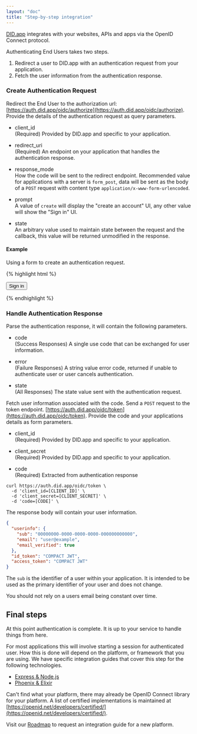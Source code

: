 ```yaml
---
layout: "doc"
title: "Step-by-step integration"
---
```


[DID.app](/) integrates with your websites, APIs and apps via the OpenID Connect protocol.

Authenticating End Users takes two steps.

1. Redirect a user to DID.app with an authentication request from your application.
2. Fetch the user information from the authentication response.

### Create Authentication Request

Redirect the End User to the authorization url: [https://auth.did.app/oidc/authorize](https://auth.did.app/oidc/authorize).
Provide the details of the authentication request as query parameters.

- client_id  
  (Required) Provided by DID.app and specific to your application.

- redirect_uri  
  (Required) An endpoint on your application that handles the authentication response.

- response_mode  
  How the code will be sent to the redirect endpoint.
  Recommended value for applications with a server is `form_post`, data will be sent as the body of a `POST` request with content type `application/x-www-form-urlencoded`.

- prompt  
  A value of `create` will display the "create an account" UI, any other value will show the "Sign in" UI.

- state  
  An arbitrary value used to maintain state between the request and the callback, this value will be returned unmodified in the response.

#### Example

Using a form to create an authentication request.
<!-- Using the `get` method will add each input as a query parameter to the   -->

{% highlight html %}
<form action="https://auth.did.app/oidc/authorize" method="get">
  <input name="client_id" value="[CLIENT_ID]" type="hidden" />
  <input name="redirect_uri" value="[REDIRECT_URI]" type="hidden" />
  <input name="response_mode" value="form_post" type="hidden" />

  <button type="submit">Sign in</button>
</form>
{% endhighlight %}



<!-- <input name="scope" value="openid" type="hidden" />
<input name="response_type" value="code" type="hidden" /> -->

<!-- scope:** As OpenID Connect is built on top of OAuth 2.0, a scope value of openid is needed to indicate that we are using OpenID Connect.

**response_type:** This says we want to use the OAuth 2.0 Authorization Code flow.
This is by far the most commonly used flow it is suitable for all web and mobile applications. -->

<!-- **client_id** provided by DID.app and specific to your application.

**redirect_uri** Once the user has authenticated this is where to send the authentication response, it is an endpoint on your application.

**response_mode** How the code will be sent to the redirect endpoint.
A value of `form_post` indicates the data will be sent using a `POST` request and encoded as URI form parameters. -->


### Handle Authentication Response

Parse the authentication response, it will contain the following parameters.

- code  
  (Success Responses) A single use code that can be exchanged for user information.

- error  
  (Failure Responses) A string value error code, returned if unable to authenticate user or user cancels authentication.

- state  
  (All Responses) The state value sent with the authentication request.

Fetch user information associated with the code.
Send a `POST` request to the token endpoint. [https://auth.did.app/oidc/token](https://auth.did.app/oidc/token).
Provide the code and your applications details as form parameters.

- client_id  
  (Required) Provided by DID.app and specific to your application.

- client_secret  
  (Required) Provided by DID.app and specific to your application.

- code  
  (Required) Extracted from authentication response


```shell
curl https://auth.did.app/oidc/token \
  -d 'client_id=[CLIENT_ID]' \
  -d 'client_secret=[CLIENT_SECRET]' \
  -d 'code=[CODE]' \
```

The response body will contain your user information.

```json
{
  "userinfo": {
    "sub": "00000000-0000-0000-0000-000000000000",
    "email": "user@example",
    "email_verified": true
  },
  "id_token": "COMPACT JWT",
  "access_token": "COMPACT JWT"
}
```
<!--
```ruby
Faraday.post(
  "https://auth.did.app/oidc/token",
  code: params[:code],
  grant_type: "authorization_code",
  redirect_uri: "http://myapp.demo/sign_in"
)
``` -->

The `sub` is the identifier of a user within your application.
It is intended to be used as the primary identifier of your user and does not change.

You should not rely on a users email being constant over time.

## Final steps

At this point authentication is complete.
It is up to your service to handle things from here.

For most applications this will involve starting a session for authenticated user.
How this is done will depend on the platform, or framework that you are using.
We have specific integration guides that cover this step for the following technologies.

- [Express & Node.js](/guides/express-nodejs-openid-connect-integration)
- [Phoenix & Elixir](/guides/phoenix-elixir-openid-connect-integration)

Can't find what your platform, there may already be OpenID Connect library for your platform.
A list of certified implementations is maintained at [https://openid.net/developers/certified/](https://openid.net/developers/certified/).

Visit our [Roadmap](https://did.nolt.io) to request an integration guide for a new platform.
